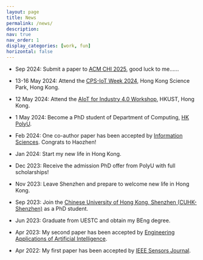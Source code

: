 ```yaml
---
layout: page
title: News
permalink: /news/
description: 
nav: true
nav_order: 1
display_categories: [work, fun]
horizontal: false
---
```



- Sep 2024: Submit a paper to [ACM CHI 2025](https://chi2025.acm.org/), good luck to me......

- 13-16 May 2024: Attend the [CPS-IoT Week 2024](https://cps-iot-week2024.ie.cuhk.edu.hk/), Hong Kong Science Park, Hong Kong.

- 12 May 2024: Attend the [AIoT for Industry 4.0 Workshop](https://wands.sg/team/workshop/aiot_for_industry_4.0/), HKUST, Hong Kong.

- 1 May 2024: Become a PhD student of Department of Computing, [HK PolyU](https://www.polyu.edu.hk/).

- Feb 2024: One co-author paper has been accepted by [Information Sciences](https://www.sciencedirect.com/journal/information-sciences). Congrats to Haozhen!

- Jan 2024: Start my new life in Hong Kong.

- Dec 2023: Receive the admission PhD offer from PolyU with full scholarships!

- Nov 2023: Leave Shenzhen and prepare to welcome new life in Hong Kong.

- Sep 2023: Join the [Chinese University of Hong Kong, Shenzhen (CUHK-Shenzhen)](https://www.cuhk.edu.cn/en) as a PhD student.

- Jun 2023: Graduate from UESTC and obtain my BEng degree.

- Apr 2023: My second paper has been accepted by [Engineering Applications of Artificial Intelligence](https://www.sciencedirect.com/journal/engineering-applications-of-artificial-intelligence).

- Apr 2022: My first paper has been accepted by [IEEE Sensors Journal](https://ieeexplore.ieee.org/xpl/RecentIssue.jsp?punumber=7361).

